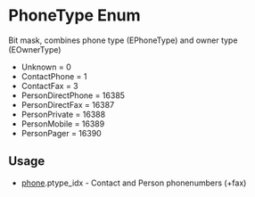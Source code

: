 <properties generated="1" SortOrder="990" />

# PhoneType Enum

Bit mask, combines phone type (EPhoneType) and owner type (EOwnerType)

* Unknown = 0
* ContactPhone = 1
* ContactFax = 3
* PersonDirectPhone = 16385
* PersonDirectFax = 16387
* PersonPrivate = 16388
* PersonMobile = 16389
* PersonPager = 16390

## Usage
* [phone](phone.md).ptype_idx - Contact and Person phonenumbers (+fax)

